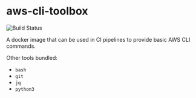 # aws-cli-toolbox

![Build Status](https://github.com/henrist/aws-cli-toolbox/workflows/CI/badge.svg)

A docker image that can be used in CI pipelines to provide
basic AWS CLI commands.

Other tools bundled:

* `bash`
* `git`
* `jq`
* `python3`



